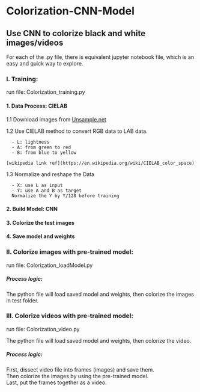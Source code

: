 # Colorization-CNN-Model  

## Use CNN to colorize black and white images/videos

For each of the .py file, there is equivalent jupyter notebook file, which is an easy and quick way to explore.

### I. Training:  
run file: Colorization_training.py  

#### 1. Data Process: CIELAB  
  1.1 Download images from [Unsample.net](Unsample.net)  

  1.2 Use CIELAB method to convert RGB data to LAB data.  

      - L: lightness  
      - A: from green to red  
      - B: from blue to yellow  

    [wikipedia link ref](https://en.wikipedia.org/wiki/CIELAB_color_space)  

  1.3 Normalize and reshape the Data  

      - X: use L as input  
      - Y: use A and B as target  
      Normalize the Y by Y/128 before training  

#### 2. Build Model: CNN  
#### 3. Colorize the test images  
#### 4. Save model and weights  

### II. Colorize images with pre-trained model:  

run file: Colorization_loadModel.py  

##### Process logic:  

The python file will load saved model and weights, then colorize the images in test folder.


### III. Colorize videos with pre-trained model:  

run file: Colorization_video.py  

The python file will load saved model and weights, then colorize the video.

##### Process logic:  

  First, dissect video file into frames (images) and save them.  
  Then colorize the images by using the pre-trained model.  
  Last, put the frames together as a video.  
